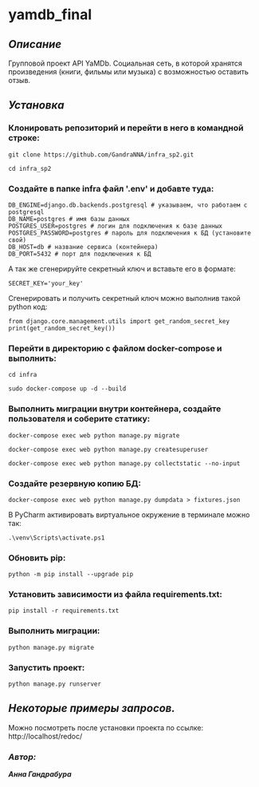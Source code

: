 # yamdb_final

## _**Описание**_

Групповой проект API YaMDb. Социальная сеть, в которой хранятся
произведения (книги, фильмы или музыка) с возможностью оставить отзыв.

## _**Установка**_

### Клонировать репозиторий и перейти в него в командной строке:

```
git clone https://github.com/GandraNNA/infra_sp2.git
```

```
cd infra_sp2
```

### Создайте в папке infra файл '.env' и добавте туда:

```
DB_ENGINE=django.db.backends.postgresql # указываем, что работаем с postgresql
DB_NAME=postgres # имя базы данных
POSTGRES_USER=postgres # логин для подключения к базе данных
POSTGRES_PASSWORD=postgres # пароль для подключения к БД (установите свой)
DB_HOST=db # название сервиса (контейнера)
DB_PORT=5432 # порт для подключения к БД
```

А так же сгенерируйте секретный ключ и вставьте его в формате:

```
SECRET_KEY='your_key'
```

Сгенерировать и получить секретный ключ можно выполнив такой python
код:

```
from django.core.management.utils import get_random_secret_key
print(get_random_secret_key())
```

### Перейти в директорию с файлом docker-compose и выполнить:
```
cd infra
```
```
sudo docker-compose up -d --build
```

### Выполнить миграции внутри контейнера, создайте пользователя и соберите статику:

```
docker-compose exec web python manage.py migrate
```

```
docker-compose exec web python manage.py createsuperuser
```

```
docker-compose exec web python manage.py collectstatic --no-input
```

### Создайте резервную копию БД:

```
docker-compose exec web python manage.py dumpdata > fixtures.json
```

В PyCharm активировать виртуальное окружение в терминале можно так:

```
.\venv\Scripts\activate.ps1
```

### Обновить pip:

```
python -m pip install --upgrade pip
```

### Установить зависимости из файла requirements.txt:

```
pip install -r requirements.txt
```

### Выполнить миграции:

```
python manage.py migrate
```

### Запустить проект:

```
python manage.py runserver
```

## _**Некоторые примеры запросов.**_

Можно поcмотреть после установки проекта по ссылке:
http://localhost/redoc/

### _**Автор:**_

_**Анна Гандрабура**_
